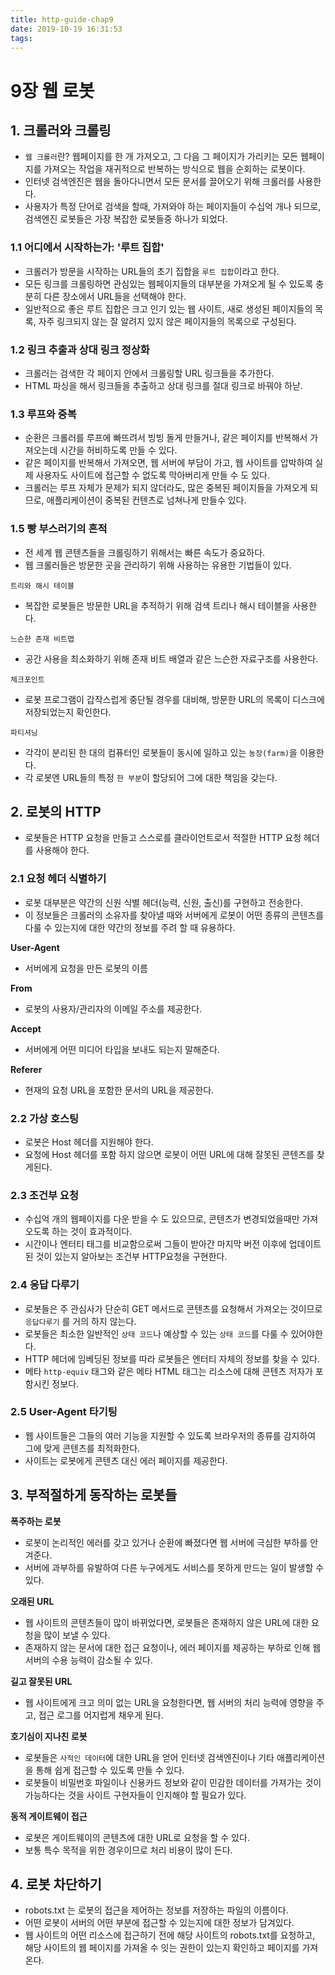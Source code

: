 ```yaml
---
title: http-guide-chap9
date: 2019-10-19 16:31:53
tags:
---
```

# 9장 웹 로봇

## 1. 크롤러와 크롤링

- `웹 크롤러`란? 웹페이지를 한 개 가져오고, 그 다음 그 페이지가 가리키는 모든 웹페이지를 가져오는 작업을 재귀적으로 반복하는 방식으로 웹을 순회하는 로봇이다.
- 인터넷 검색엔진은 웹을 돌아다니면서 모든 문서를 끌어오기 위해 크롤러를 사용한다.
- 사용자가 특정 단어로 검색을 할때, 가져와야 하는 페이지들이 수십억 개나 되므로, 검색엔진 로봇들은 가장 복잡한 로봇들중 하나가 되었다.

### 1.1 어디에서 시작하는가: '루트 집합'

- 크롤러가 방문을 시작하는 URL들의 초기 집합을 `루트 집합`이라고 한다.
- 모든 링크를 크롤링하면 관심있는 웹페이지들의 대부분을 가져오게 될 수 있도록 충분히 다른 장소에서 URL들을 선택해야 한다.
- 일반적으로 좋은 루트 집합은 크고 인기 있는 웹 사이트, 새로 생성된 페이지들의 목록, 자주 링크되지 않는 잘 알려지 있지 않은 페이지들의 목록으로 구성된다.

### 1.2 링크 추출과 상대 링크 정상화

- 크롤러는 검색한 각 페이지 안에서 크롤링할 URL 링크들을 추가한다.
- HTML 파싱을 해서 링크들을 추출하고 상대 링크를 절대 링크로 바꿔야 하낟.

### 1.3 루프와 중복

- 순환은 크롤러를 루프에 빠뜨려서 빙빙 돌게 만들거나, 같은 페이지를 반복해서 가져오는데 시간을 허비하도록 만들 수 있다.
- 같은 페이지를 반복해서 가져오면, 웹 서버에 부담이 가고, 웹 사이트를 압박하여 실제 사용자도 사이트에 접근할 수 없도록 막아버리게 만들 수 도 있다.
- 크롤러는 루프 자체가 문제가 되지 않더라도, 많은 중복된 페이지들을 가져오게 되므로, 애플리케이션이 중복된 컨텐츠로 넘쳐나게 만들수 있다.

### 1.5 빵 부스러기의 흔적

- 전 세계 웹 콘텐츠들을 크롤링하기 위해서는 빠른 속도가 중요하다.
- 웹 크롤러들은 방문한 곳을 관리하기 위해 사용하는 유용한 기법들이 있다.

`트리와 해시 테이블`

- 복잡한 로봇들은 방문한 URL을 추적하기 위해 검색 트리나 해시 테이블을 사용한다.

`느슨한 존재 비트맵`

- 공간 사용을 최소화하기 위해 존재 비트 배열과 같은 느슨한 자료구조를 사용한다.

`체크포인트`

- 로봇 프로그램이 갑작스럽게 중단될 경우를 대비해, 방문한 URL의 목록이 디스크에 저장되었는지 확인한다.

`파티셔닝`

- 각각이 분리된 한 대의 컴퓨터인 로봇들이 동시에 일하고 있는 `농장(farm)`을 이용한다.
- 각 로봇엔 URL들의 특정 `한 부분`이 할당되어 그에 대한 책임을 갖는다.

## 2. 로봇의 HTTP

- 로봇들은 HTTP 요청을 만들고 스스로를 클라이언트로서 적절한 HTTP 요청 헤더를 사용해야 한다.

### 2.1 요청 헤더 식별하기

- 로봇 대부분은 약간의 신원 식별 헤더(능력, 신원, 출신)를 구현하고 전송한다.
- 이 정보들은 크롤러의 소유자를 찾아낼 때와 서버에게 로봇이 어떤 종류의 콘텐츠를 다룰 수 있는지에 대한 약간의 정보를 주려 할 때 유용하다.

**User-Agent**

- 서버에게 요청을 만든 로봇의 이름

**From**

- 로봇의 사용자/관리자의 이메일 주소를 제공한다.

**Accept**

- 서버에게 어떤 미디어 타입을 보내도 되는지 말해준다.

**Referer**

- 현재의 요청 URL을 포함한 문서의 URL을 제공한다.

### 2.2 가상 호스팅

- 로봇은 Host 헤더를 지원해야 한다.
- 요청에 Host 헤더를 포함 하지 않으면 로봇이 어떤 URL에 대해 잘못된 콘텐츠를 찾게된다.

### 2.3 조건부 요청

- 수십억 개의 웹페이지를 다운 받을 수 도 있으므로, 콘텐츠가 변경되었을때만 가져오도록 하는 것이 효과적이다.
- 시간이나 엔터티 태그를 비교함으로써 그들이 받아간 마지막 버전 이후에 업데이트 된 것이 있는지 알아보는 조건부 HTTP요청을 구현한다.

### 2.4 응답 다루기

- 로봇들은 주 관심사가 단순히 GET 메서드로 콘텐츠를 요청해서 가져오는 것이므로 `응답다루기` 를 거의 하지 않는다.
- 로봇들은 최소한 일반적인 `상태 코드`나 예상할 수 있는 `상태 코드`를 다룰 수 있어야한다.
- HTTP 헤더에 임베딩된 정보를 따라 로봇들은 엔터티 자체의 정보를 찾을 수 있다.
- 메타 `http-equiv` 태그와 같은 메타 HTML 태그는 리소스에 대해 콘텐츠 저자가 포함시킨 정보다.

### 2.5 User-Agent 타기팅

- 웹 사이트들은 그들의 여러 기능을 지원할 수 있도록 브라우저의 종류를 감지하여 그에 맞게 콘텐츠를 최적화한다.
- 사이트는 로봇에게 콘텐츠 대신 에러 페이지를 제공한다.

## 3. 부적절하게 동작하는 로봇들

**폭주하는 로봇**

- 로봇이 논리적인 에러를 갖고 있거나 순환에 빠졌다면 웹 서버에 극심한 부하를 안겨준다.
- 서버에 과부하를 유발하여 다른 누구에게도 서비스를 못하게 만드는 일이 발생할 수 있다.

**오래된 URL**

- 웹 사이트의 콘텐츠들이 많이 바뀌었다면, 로봇들은 존재하지 않은 URL에 대한 요청을 많이 보낼 수 있다.
- 존재하지 않는 문서에 대한 접근 요청이나, 에러 페이지를 제공하는 부하로 인해 웹 서버의 수용 능력이 감소될 수 있다.

**길고 잘못된 URL**

- 웹 사이트에게 크고 의미 없는 URL을 요청한다면, 웹 서버의 처리 능력에 영향을 주고, 접근 로그를 어지럽게 채우게 된다.

**호기심이 지나친 로봇**

- 로봇들은 `사적인 데이터`에 대한 URL을 얻어 인터넷 검색엔진이나 기타 애플리케이션을 통해 쉽게 접근할 수 있도록 만들 수 있다.
- 로봇들이 비밀번호 파일이나 신용카드 정보와 같이 민감한 데이터를 가져가는 것이 가능하다는 것을 사이트 구현자들이 인지해야 할 필요가 있다.

**동적 게이트웨이 접근**

- 로봇은 게이트웨이의 콘텐츠에 대한 URL로 요청을 할 수 있다.
- 보통 특수 목적을 위한 경우이므로 처리 비용이 많이 든다.

## 4. 로봇 차단하기

- robots.txt 는 로봇의 접근을 제어하는 정보를 저장하는 파일의 이름이다.
- 어떤 로봇이 서버의 어떤 부분에 접근할 수 있는지에 대한 정보가 담겨있다.
- 웹 사이트의 어떤 리소스에 접근하기 전에 해당 사이트의 robots.txt를 요청하고, 해당 사이트의 웹 페이지를 가져올  수 잇는 권한이 있는지 확인하고 페이지를 가져온다.